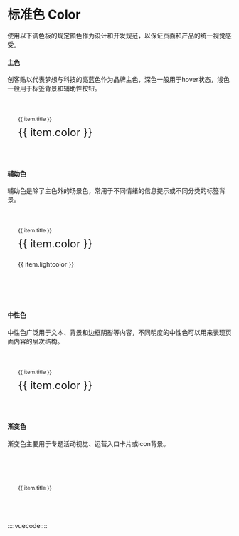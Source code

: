 # 标准色  Color

使用以下调色板的规定颜色作为设计和开发规范，以保证页面和产品的统一视觉感受。

#### 主色
创客贴以代表梦想与科技的亮蓝色作为品牌主色，深色一般用于hover状态，浅色一般用于标签背景和辅助性按钮。

<div class="color-show-wrap">
  <div
    v-for="item in maincolors"
    class="color-show-content"
    :style="{
      'background': item.color,
      'color': item.textcolor
    }"
  >
    <p class="color-show-title">{{ item.title }}</p>
    <p class="color-show-color">{{ item.color }}</p>
  </div>
</div>

#### 辅助色
辅助色是除了主色外的场景色，常用于不同情绪的信息提示或不同分类的标签背景。

<div class="color-show-wrap">
  <div v-for="item in auxiliarycolors">
    <div
      class="color-show-content auxiliary"
      :style="{
        'background': item.gradient ? item.gradient : item.color,
        'color': item.textcolor
      }"
    >
      <p class="color-show-title">{{ item.title }}</p>
      <p class="color-show-color">{{ item.color }}</p>
    </div>
    <div
      class="color-show-auxiliary"
      :style="{
        'background': item.lightcolor,
        'color': item.color.split(' ')[1] ? item.color.split(' ')[1] : item.color
      }"
    >
      <p class="color-show-color light">{{ item.lightcolor }}</p>
    </div>
  </div>
</div>

#### 中性色
中性色广泛用于文本、背景和边框阴影等内容，不同明度的中性色可以用来表现页面内容的层次结构。

<div class="color-show-wrap">
  <div 
    v-for="item in neutralcolors"
    class="color-show-content"
    :style="{
      'background': item.opacity ? item.opacity: item.color,
      'color': item.textcolor,
    }"
  >
    <p class="color-show-title">{{ item.title }}</p>
    <p class="color-show-color">{{ item.color }}</p>
  </div>
</div>

#### 渐变色
渐变色主要用于专题活动视觉、运营入口卡片或icon背景。

<div class="color-show-wrap">
  <div 
    v-for="item in gradientcolors"
    class="color-show-content gradient"
    :style="{
      'background': item.color,
      'color': item.textcolor,
    }"
  >
    <p class="color-show-title">{{ item.title }}</p>
  </div>
</div>


::::vuecode::::
<script>
export default {
  data() {
    return {
      // 主色
      maincolors: [{
        title: '默认',
        color: '#0773FC',
        textcolor: '#FFF',
        lesstilte: 'mainColor1',
      },{
        title: '深色',
        color: '#0667E2',
        textcolor: '#FFF',
        lesstilte: 'mainColor2',
      },{
        title: '浅色',
        color: '#E6F1FE',
        textcolor: '#1B2337',
        lesstilte: 'mainColor3',
      }],
      // 辅助色
      auxiliarycolors: [{
        title: '警告',
        color: '#FA2323',
        lightcolor: '#FEE9E9',
        textcolor: '#FFF',
        lesstilte: 'auxColor1',
      },{
        title: '提醒',
        color: '#F5930D',
        lightcolor: '#FEF5E6',
        textcolor: '#FFF',
        lesstilte: 'auxColor2',
      },{
        title: '完成',
        color: '#02BB00',
        lightcolor: '#E5F8E5',
        textcolor: '#FFF',
        lesstilte: 'auxColor3',
      },{
        title: '会员',
        color: '#FCEEE1 #FCDAC1',
        lightcolor: '#6B3D1E',
        textcolor: '#6B3D1E',
        lesstilte: 'auxColor4',
        gradient: 'linear-gradient(90deg, #FCEEE1 0%, #FCDAC1 100%)'
      }],
      // 中性色
      neutralcolors: [{
        title: '标题/主要文字/其他深色',
        color: '#1B2337',
        textcolor: '#FFF',
        lesstilte: 'neuColor1',
      },{
        title: '一般文字',
        color: '#505A71',
        textcolor: '#FFF',
        lesstilte: 'neuColor2',
      },{
        title: '次要/占位提示文字',
        color: '#8693AB',
        textcolor: '#FFF',
        lesstilte: 'neuColor3',
      },{
        title: '内边框',
        color: '#000 10%',
        textcolor: '#1B2337',
        lesstilte: 'neuColor4',
        opacity: 'rgba(0, 0, 0, 10%)'
      },{
        title: '中灰背景/分割线',
        color: '#EBEEF5',
        textcolor: '#1B2337',
        lesstilte: 'neuColor5',
      },{
        title: '失效',
        color: '#F3F4F9',
        textcolor: '#1B2337',
        lesstilte: 'neuColor6',
      },{
        title: '一般背景色',
        color: '#F3F4F9',
        textcolor: '#1B2337',
        lesstilte: 'neuColor7',
      },{
        title: '浅灰背景',
        color: '#F8F8FB',
        textcolor: '#1B2337',
        lesstilte: 'neuColor8',
      }],
      // 渐变色
      gradientcolors: [{
        title: '蓝魂',
        color: 'linear-gradient(270deg, #0056F5 0%, #00E1FF 100%)',
        textcolor: '#FFF',
        lesstilte: 'gradColor1',
      },{
        title: '赤梦',
        color: 'linear-gradient(90deg, #F91821 0%, #FF722E 100%)',
        textcolor: '#FFF',
        lesstilte: 'gradColor2',
      },{
        title: '绮罗',
        color: 'linear-gradient(135deg, #FF5763 0%, #7E2CD2 100%)',
        textcolor: '#FFF',
        lesstilte: 'gradColor3',
      },{
        title: '初阳',
        color: 'linear-gradient(135deg, #FDCA00 0%, #FF4501 100%)',
        textcolor: '#FFF',
        lesstilte: 'gradColor4',
      },{
        title: '薄雾',
        color: 'linear-gradient(135deg, #FFC352 0%, #FC76B3 100%)',
        textcolor: '#FFF',
        lesstilte: 'gradColor5',
      },{
        title: '魅惑',
        color: 'linear-gradient(269deg, #F0214F 1%, #F86F96 99%)',
        textcolor: '#FFF',
        lesstilte: 'gradColor6',
      },{
        title: '竹叶',
        color: 'linear-gradient(269deg, #0CAC00 0%, #6BD633 100%)',
        textcolor: '#FFF',
        lesstilte: 'gradColor7',
      },{
        title: '藤萝',
        color: 'linear-gradient(90deg, #CE9FFC 0%, #7367F0 100%)',
        textcolor: '#FFF',
        lesstilte: 'gradColor8',
      },{
        title: '光芒',
        color: 'linear-gradient(135deg, #FFE324 0%, #FF9C33 100%)',
        textcolor: '#FFF',
        lesstilte: 'gradColor9',
      },{
        title: '绿笛',
        color: 'linear-gradient(269deg, #28C76F 0%, #81FBB8 100%)',
        textcolor: '#FFF',
        lesstilte: 'gradColor10',
      },{
        title: '风筝',
        color: 'linear-gradient(270deg, #EA5455 0%, #FEB692 100%)',
        textcolor: '#FFF',
        lesstilte: 'gradColor11',
      },{
        title: '星魂',
        color: 'linear-gradient(270deg, #4C83FF 0%, #2AFADF 100%)',
        textcolor: '#FFF',
        lesstilte: 'gradColor12',
      }]
    }
  }
}
</script>
<style lang="less">
  .flex(@hor: center, @ver: center, @type: row) {
    display: flex;
    justify-content: @hor;
    align-items: @ver;
    flex-direction: @type;
  }
  .color-show-wrap {
    width: 100%;
    .flex(flex-start);
    flex-wrap: wrap;
    overflow: hidden;
    
  }
  .color-show-content {
    .flex(flex-start, flex-start, column);
    width: 321px;
    height: 106px;
    border-radius: 6px;
    padding: 38px 24px 24px;
    margin-bottom: 32px;
    box-sizing: border-box;
    position: relative;
    &:not(:last-child) {
      margin-right: 38px;
    }
    p {
      box-sizing: border-box;
      margin: 0;
    }
    .color-show-title {
      font-size: 12px;
      margin-bottom: 8px;
    }
    .color-show-color {
      font-size: 24px;
      &.light {
        font-size: 16px;
      }
    }
    &.auxiliary {
      margin-bottom: 0;
    }
    &.gradient {
      padding: 68px 24px 24px;
    }
  }
  .color-show-auxiliary {
    .flex(flex-start);
    width: 321px;
    height: 60px;
    border-radius: 0 0 6px 6px;
    margin-bottom: 32px;
    padding: 0 0 0 24px;
    margin-top: -7px;
    box-sizing: border-box;
  }
</style>
